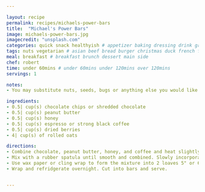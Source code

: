 ```yaml
---

layout: recipe
permalink: recipes/michaels-power-bars 
title:  "Michael's Power Bars"
image: michaels-power-bars.jpg 
imagecredit: "unsplash.com" 
categories: quick snack healthyish # appetizer baking dressing drink grill healthyish marinade oven pickling quick raw salad sandwich sauce snack soup
tags: nuts vegetarian # asian beef bread burger christmas duck french fruit indian italian mexican nuts pasta pork poultry rice seafood thanksgiving vegetarian
meal: breakfast # breakfast brunch dessert main side
chef: robert 
time: under 60mins # under 60mins under 120mins over 120mins
servings: 1 

notes:
- You may substitute nuts, seeds, bugs or anything else you would like instead of the dried berries. Try adding wheat germ for added good-for-you-ness. Keep refridgerated.

ingredients:
- 0.5| cup(s) chocolate chips or shredded chocolate
- 0.5| cup(s) peanut butter
- 0.5| cup(s) honey
- 0.5| cup(s) espresso or strong black coffee
- 0.5| cup(s) dried berries
- 4| cup(s) of rolled oats

directions:
- Combine chocolate, peanut butter, honey, and coffee and heat slightly in the microwave. 
- Mix with a rubber spatula until smooth and combined. Slowly incorporate the oatmeal and dried berries until evenly coated. 
- Use wax paper or cling wrap to form the mixture into 2 loaves 5" or 6" wide and about 1/4" thick. 
- Wrap and refridgerate overnight. Cut into bars and serve. 


--- 
```

